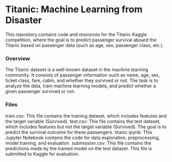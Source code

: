 # Titanic: Machine Learning from Disaster
This repository contains code and resources for the Titanic Kaggle competition, where the goal is to predict passenger survival aboard the Titanic based on passenger data (such as age, sex, passenger class, etc.).

### Overview
The Titanic dataset is a well-known dataset in the machine learning community. It consists of passenger information such as name, age, sex, ticket class, fare, cabin, and whether they survived or not. The task is to analyze the data, train machine learning models, and predict whether a given passenger survived or not.

### Files
train.csv: This file contains the training dataset, which includes features and the target variable (Survived).
test.csv: This file contains the test dataset, which includes features but not the target variable (Survived). The goal is to predict the survival outcome for these passengers.
titanic.ipynb: This Jupyter Notebook contains the code for data exploration, preprocessing, model training, and evaluation.
submission.csv: This file contains the predictions made by the trained model on the test dataset. This file is submitted to Kaggle for evaluation.

